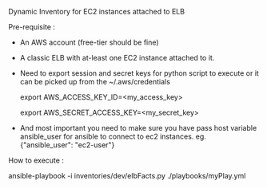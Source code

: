 
Dynamic Inventory for EC2 instances attached to ELB

Pre-requisite : 

- An AWS account (free-tier should be fine) 
- A classic ELB with at-least one EC2 instance attached to it.
- Need to export session and secret keys for python script to execute or it can be picked up from the ~/.aws/credentials

   export AWS_ACCESS_KEY_ID=<my_access_key>

   export AWS_SECRET_ACCESS_KEY=<my_secret_key>

- And most important you need to make sure you have pass host variable ansible_user for ansible to connect to ec2 instances. eg. {"ansible_user": "ec2-user"}

How to execute : 

ansible-playbook -i inventories/dev/elbFacts.py ./playbooks/myPlay.yml
